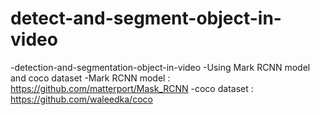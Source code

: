 # detect-and-segment-object-in-video
-detection-and-segmentation-object-in-video
-Using Mark RCNN model and coco dataset
-Mark RCNN model : https://github.com/matterport/Mask_RCNN
-coco dataset : https://github.com/waleedka/coco
